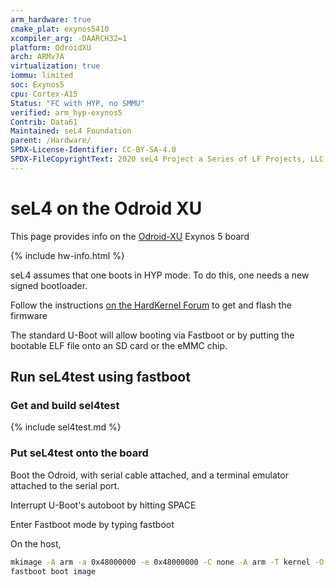 ```yaml
---
arm_hardware: true
cmake_plat: exynos5410
xcompiler_arg: -DAARCH32=1
platform: OdroidXU
arch: ARMv7A
virtualization: true
iommu: limited
soc: Exynos5
cpu: Cortex-A15
Status: "FC with HYP, no SMMU"
verified: arm_hyp-exynos5
Contrib: Data61
Maintained: seL4 Foundation
parent: /Hardware/
SPDX-License-Identifier: CC-BY-SA-4.0
SPDX-FileCopyrightText: 2020 seL4 Project a Series of LF Projects, LLC.
---
```


# seL4 on the Odroid XU

This page provides info on the
[Odroid-XU](https://www.hardkernel.com/shop/odroid-xu/)
Exynos 5 board

{% include hw-info.html %}

seL4 assumes that one boots in HYP mode. To do this, one needs a new
signed bootloader.

Follow the instructions
[on the HardKernel Forum](http://forum.odroid.com/viewtopic.php?f=64&t=2778&sid=be659cc75c16e1ecf436075e3c548003&start=60#p33805) to get and flash the firmware

The standard U-Boot will allow booting via Fastboot or by putting the
bootable ELF file onto an SD card or the eMMC chip.

## Run seL4test using fastboot

### Get and build sel4test

{% include sel4test.md %}

### Put seL4test onto the board

Boot the Odroid, with serial cable
attached, and a terminal emulator attached to the serial port.

Interrupt U-Boot's autoboot by hitting SPACE

Enter Fastboot mode by typing fastboot

On the host,

```bash
mkimage -A arm -a 0x48000000 -e 0x48000000 -C none -A arm -T kernel -O qnx -d images/sel4test-driver-image-arm-exynos5 image
fastboot boot image
```

